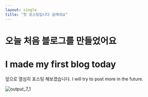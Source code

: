 ```yaml
---
layout: single
title: "첫 포스팅입니다 설레네요"
---
```


# 오늘 처음 블로그를 만들었어요 #
# I made my first blog today #

앞으로 열심히 포스팅 해보겠습니다.
I will try to post more in the future.

![output_7_1](https://user-images.githubusercontent.com/73593889/175048011-7780194e-8653-4668-8240-58355a1ca135.png)

